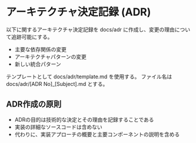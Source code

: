# アーキテクチャ決定記録 (ADR)

以下に関するアーキテクチャ決定記録を docs/adr に作成し、変更の理由について追跡可能にする。

- 主要な依存関係の変更
- アーキテクチャパターンの変更
- 新しい統合パターン

テンプレートとして docs/adr/template.md を使用する。
ファイル名は docs/adr/[ADR No]_[Subject].md とする。

## ADR作成の原則

- ADRの目的は技術的な決定とその理由を記録することである
- 実装の詳細なソースコードは含めない
- 代わりに、実装アプローチの概要と主要コンポーネントの説明を含める
